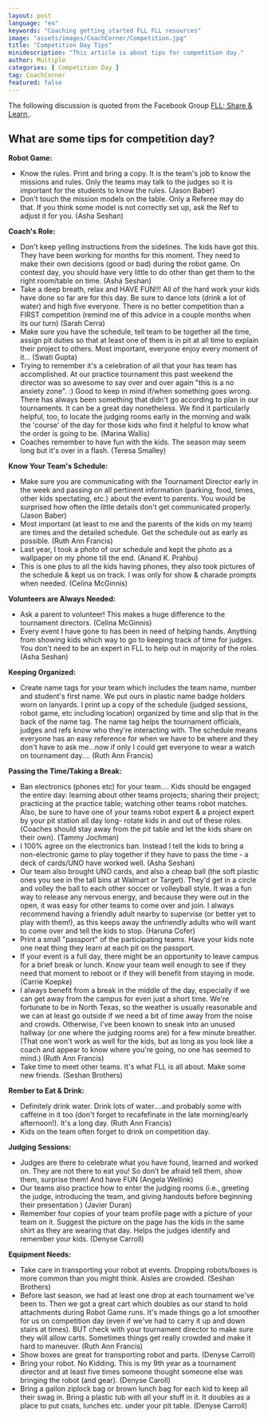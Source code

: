```yaml
---
layout: post
language: "en"
keywords: "Coaching getting_started FLL FLL resources"
image: "assets/images/CoachCorner/Competition.jpg"
title: "Competition Day Tips"
minidescription: "This article is about tips for competition day."
author: Multiple
categories: [ Competition Day ]
tag: CoachCorner
featured: false
---
```

The following discussion is quoted from the Facebook Group <a href="https://www.facebook.com/groups/FLLShareandLearn/">FLL: Share & Learn </a>.

## What are some tips for competition day?

**Robot Game:**

- Know the rules. Print and bring a copy. It is the team's job to know the missions and rules. Only the teams may talk to the judges so it is important for the students to know the rules. (Jason Baber)
- Don't touch the mission models on the table. Only a Referee may do that. If you think some model is not correctly set up, ask the Ref to adjust it for you. (Asha Seshan)

**Coach's Role:**

- Don't keep yelling instructions from the sidelines. The kids have got this. They have been working for months for this moment. They need to make their own decisions (good or bad) during the robot game. On contest day, you should have very little to do other than get them to the right room/table on time. (Asha Seshan)
-  Take a deep breath, relax and HAVE FUN!!! All of the hard work your kids have done so far are for this day. Be sure to dance lots (drink a lot of water) and high five everyone. There is no better competition than a FIRST competition (remind me of this advice in a couple months when its our turn) (Sarah Cerra)
- Make sure you have the schedule, tell team to be together all the time, assign pit duties so that at least one of them is in pit at all time to explain their project to others. Most important, everyone enjoy every moment of it... (Swati Gupta)
- Trying to remember it's a celebration of all that your has team has accomplished. At our practice tournament this past weekend the director was so awesome to say over and over again "this is a no anxiety zone". :) Good to keep in mind if/when something goes wrong. There has always been something that didn't go according to plan in our tournaments. It can be a great day nonetheless. We find it particularly helpful, too, to locate the judging rooms early in the morning and walk the 'course' of the day for those kids who find it helpful to know what the order is going to be. (Marina Wallis)
- Coaches remember to have fun with the kids. The season may seem long but it's over in a flash. (Teresa Smalley)


**Know Your Team's Schedule:**

- Make sure you are communicating with the Tournament Director early in the week and passing on all pertinent information (parking, food, times, other kids spectating, etc.) about the event to parents. You would be surprised how often the little details don't get communicated properly. (Jason Baber)
- Most important (at least to me and the parents of the kids on my team) are times and the detailed schedule. Get the schedule out as early as possible. (Ruth Ann Francis)
- Last year, I took a photo of our schedule and kept the photo as a wallpaper on my phone till the end. (Anand K. Prahbu)
- This is one plus to all the kids having phones, they also took pictures of the schedule & kept us on track. I was only for show & charade prompts when needed. (Celina McGinnis)

**Volunteers are Always Needed:**

- Ask a parent to volunteer! This makes a huge difference to the tournament directors. (Celina McGinnis)
- Every event I have gone to has been in need of helping hands. Anything from showing kids which way to go to keeping track of time for judges. You don't need to be an expert in FLL to help out in majority of the roles. (Asha Seshan)


**Keeping Organized:**

- Create name tags for your team which includes the team name, number and student's first name. We put ours in plastic name badge holders worn on lanyards. I print up a copy of the schedule (judged sessions, robot game, etc including location) organized by time and slip that in the back of the name tag. The name tag helps the tournament officials, judges and refs know who they're interacting with. The schedule means everyone has an easy reference for when we have to be where and they don't have to ask me...now if only I could get everyone to wear a watch on tournament day....  (Ruth Ann Francis)

**Passing the Time/Taking a Break:**

- Ban electronics (phones etc) for your team.... Kids should be engaged the entire day: learning about other teams projects; sharing their project; practicing at the practice table; watching other teams robot matches. Also, be sure to have one of your teams robot expert & a project expert by your pit station all day long- rotate kids in and out of these roles. (Coaches should stay away from the pit table and let the kids share on their own). (Tammy Jochman)
-  I 100% agree on the electronics ban. Instead I tell the kids to bring a non-electronic game to play together if they have to pass the time - a deck of cards/UNO have worked well. (Asha Seshan)
- Our team also brought UNO cards, and also a cheap ball (the soft plastic ones you see in the tall bins at Walmart or Target). They'd get in a circle and volley the ball to each other soccer or volleyball style. It was a fun way to release any nervous energy, and because they were out in the open, it was easy for other teams to come over and join. I always recommend having a friendly adult nearby to supervise (or better yet to play with them!), as this keeps away the unfriendly adults who will want to come over and tell the kids to stop. (Haruna Cofer)
- Print a small "passport" of the participating teams. Have your kids note one neat thing they learn at each pit on the passport.
- If your event is a full day, there might be an opportunity to leave campus for a brief break or lunch. Know your team well enough to see if they need that moment to reboot or if they will benefit from staying in mode. (Carrie Koepke)
- I always benefit from a break in the middle of the day, especially if we can get away from the campus for even just a short time.
We're fortunate to be in North Texas, so the weather is usually reasonable and we can at least go outside if we need a bit of time away from the noise and crowds. Otherwise, I've been known to sneak into an unused hallway (or one where the judging rooms are) for a few minute breather. (That one won't work as well for the kids, but as long as you look like a coach and appear to know where you're going, no one has seemed to mind.) (Ruth Ann Francis)
- Take time to meet other teams. It's what FLL is all about. Make some new friends. (Seshan Brothers)

**Rember to Eat & Drink:**

- Definitely drink water. Drink lots of water....and probably some with caffeine in it too (don't forget to recafefinate in the late morning/early afternoon!). It's a long day. (Ruth Ann Francis)
- Kids on the team often forget to drink on competition day.

**Judging Sessions:**

- Judges are there to celebrate what you have found, learned and worked on. They are not there to eat you! So don’t be afraid tell them, show them, surprise them! And have FUN (Angela Wellink)
-  Our teams also practice how to enter the judging rooms (i.e., greeting the judge, introducing the team, and giving handouts before beginning their presentation ) (Javier Duran)
- Remember four copies of your team profile page with a picture of your team on it. Suggest the picture on the page has the kids in the same shirt as they are wearing that day. Helps the judges identify and remember your kids.  (Denyse Carroll)


**Equipment Needs:**

- Take care in transporting your robot at events. Dropping robots/boxes is more common than you might think. Aisles are crowded. (Seshan Brothers)
- Before last season, we had at least one drop at each tournament we've been to. Then we got a great cart which doubles as our stand to hold attachments during Robot Game runs. It's made things go a lot smoother for us on competition day (even if we've had to carry it up and down stairs at times). BUT check with your tournament director to make sure they will allow carts. Sometimes things get really crowded and make it hard to maneuver. (Ruth Ann Francis)
- Show boxes are great for transporting robot and parts. (Denyse Carroll)
- Bring your robot. No Kidding. This is my 9th year as a tournament director and at least five times someone thought someone else was bringing the robot (and gear). (Denyse Caroll)
- Bring a gallon ziplock bag or brown lunch bag for each kid to keep all their swag in. Bring a plastic tub with all your stuff in it. It doubles as a place to put coats, lunches etc. under your pit table.  (Denyse Carroll)
